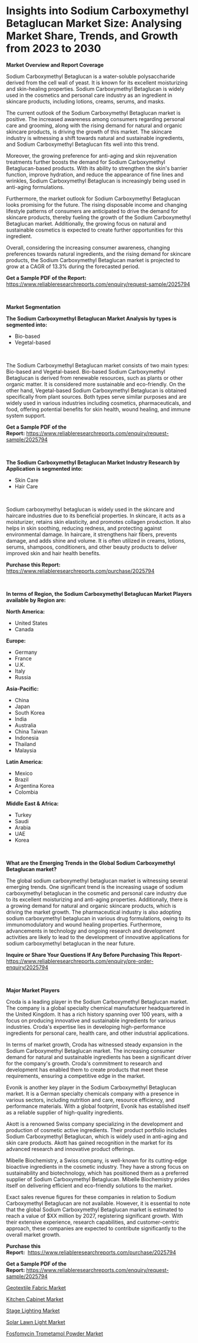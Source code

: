 <p><h1>Insights into Sodium Carboxymethyl Betaglucan Market Size: Analysing Market Share, Trends, and Growth from 2023 to 2030</h1></p><p><strong>Market Overview and Report Coverage</strong></p>
<p><p>Sodium Carboxymethyl Betaglucan is a water-soluble polysaccharide derived from the cell wall of yeast. It is known for its excellent moisturizing and skin-healing properties. Sodium Carboxymethyl Betaglucan is widely used in the cosmetics and personal care industry as an ingredient in skincare products, including lotions, creams, serums, and masks.</p><p>The current outlook of the Sodium Carboxymethyl Betaglucan market is positive. The increased awareness among consumers regarding personal care and grooming, along with the rising demand for natural and organic skincare products, is driving the growth of this market. The skincare industry is witnessing a shift towards natural and sustainable ingredients, and Sodium Carboxymethyl Betaglucan fits well into this trend.</p><p>Moreover, the growing preference for anti-aging and skin rejuvenation treatments further boosts the demand for Sodium Carboxymethyl Betaglucan-based products. With its ability to strengthen the skin's barrier function, improve hydration, and reduce the appearance of fine lines and wrinkles, Sodium Carboxymethyl Betaglucan is increasingly being used in anti-aging formulations.</p><p>Furthermore, the market outlook for Sodium Carboxymethyl Betaglucan looks promising for the future. The rising disposable income and changing lifestyle patterns of consumers are anticipated to drive the demand for skincare products, thereby fueling the growth of the Sodium Carboxymethyl Betaglucan market. Additionally, the growing focus on natural and sustainable cosmetics is expected to create further opportunities for this ingredient.</p><p>Overall, considering the increasing consumer awareness, changing preferences towards natural ingredients, and the rising demand for skincare products, the Sodium Carboxymethyl Betaglucan market is projected to grow at a CAGR of 13.3% during the forecasted period.</p></p>
<p><strong>Get a Sample PDF of the Report:</strong> <a href="https://www.reliableresearchreports.com/enquiry/request-sample/2025794">https://www.reliableresearchreports.com/enquiry/request-sample/2025794</a></p>
<p>&nbsp;</p>
<p><strong>Market Segmentation</strong></p>
<p><strong>The Sodium Carboxymethyl Betaglucan Market Analysis by types is segmented into:</strong></p>
<p><ul><li>Bio-based</li><li>Vegetal-based</li></ul></p>
<p>&nbsp;</p>
<p><p>The Sodium Carboxymethyl Betaglucan market consists of two main types: Bio-based and Vegetal-based. Bio-based Sodium Carboxymethyl Betaglucan is derived from renewable resources, such as plants or other organic matter. It is considered more sustainable and eco-friendly. On the other hand, Vegetal-based Sodium Carboxymethyl Betaglucan is obtained specifically from plant sources. Both types serve similar purposes and are widely used in various industries including cosmetics, pharmaceuticals, and food, offering potential benefits for skin health, wound healing, and immune system support.</p></p>
<p><strong>Get a Sample PDF of the Report:</strong>&nbsp;<a href="https://www.reliableresearchreports.com/enquiry/request-sample/2025794">https://www.reliableresearchreports.com/enquiry/request-sample/2025794</a></p>
<p>&nbsp;</p>
<p><strong>The Sodium Carboxymethyl Betaglucan Market Industry Research by Application is segmented into:</strong></p>
<p><ul><li>Skin Care</li><li>Hair Care</li></ul></p>
<p>&nbsp;</p>
<p><p>Sodium carboxymethyl betaglucan is widely used in the skincare and haircare industries due to its beneficial properties. In skincare, it acts as a moisturizer, retains skin elasticity, and promotes collagen production. It also helps in skin soothing, reducing redness, and protecting against environmental damage. In haircare, it strengthens hair fibers, prevents damage, and adds shine and volume. It is often utilized in creams, lotions, serums, shampoos, conditioners, and other beauty products to deliver improved skin and hair health benefits.</p></p>
<p><strong>Purchase this Report:</strong>&nbsp; <a href="https://www.reliableresearchreports.com/purchase/2025794">https://www.reliableresearchreports.com/purchase/2025794</a></p>
<p>&nbsp;</p>
<p><strong>In terms of Region, the Sodium Carboxymethyl Betaglucan Market Players available by Region are:</strong></p>
<p>
    <p> <strong> North America: </strong>
        <ul>
            <li>United States</li>
            <li>Canada</li>
        </ul>
        </p> 
    <p> <strong> Europe: </strong>
        <ul>
            <li>Germany</li>
            <li>France</li>
            <li>U.K.</li>
            <li>Italy</li>
            <li>Russia</li>
        </ul>
        </p> 
    <p> <strong> Asia-Pacific: </strong>
        <ul>
            <li>China</li>
            <li>Japan</li>
            <li>South Korea</li>
            <li>India</li>
            <li>Australia</li>
            <li>China Taiwan</li>
            <li>Indonesia</li>
            <li>Thailand</li>
            <li>Malaysia</li>
        </ul>
        </p> 
    <p> <strong> Latin America: </strong>
        <ul>
            <li>Mexico</li>
            <li>Brazil</li>
            <li>Argentina Korea</li>
            <li>Colombia</li>
        </ul>
        </p> 
    <p> <strong> Middle East & Africa: </strong>
        <ul>
            <li>Turkey</li>
            <li>Saudi</li>
            <li>Arabia</li>
            <li>UAE</li>
            <li>Korea</li>
        </ul>
    </p>
    </p>
<p>&nbsp;</p>
<p><strong>What are the Emerging Trends in the Global Sodium Carboxymethyl Betaglucan market?</strong></p>
<p><p>The global sodium carboxymethyl betaglucan market is witnessing several emerging trends. One significant trend is the increasing usage of sodium carboxymethyl betaglucan in the cosmetic and personal care industry due to its excellent moisturizing and anti-aging properties. Additionally, there is a growing demand for natural and organic skincare products, which is driving the market growth. The pharmaceutical industry is also adopting sodium carboxymethyl betaglucan in various drug formulations, owing to its immunomodulatory and wound healing properties. Furthermore, advancements in technology and ongoing research and development activities are likely to lead to the development of innovative applications for sodium carboxymethyl betaglucan in the near future.</p></p>
<p><strong>Inquire or Share Your Questions If Any Before Purchasing This Report</strong>- <a href="https://www.reliableresearchreports.com/enquiry/pre-order-enquiry/2025794">https://www.reliableresearchreports.com/enquiry/pre-order-enquiry/2025794</a></p>
<p>&nbsp;</p>
<p><strong>Major Market Players</strong></p>
<p><p>Croda is a leading player in the Sodium Carboxymethyl Betaglucan market. The company is a global specialty chemical manufacturer headquartered in the United Kingdom. It has a rich history spanning over 100 years, with a focus on producing innovative and sustainable ingredients for various industries. Croda's expertise lies in developing high-performance ingredients for personal care, health care, and other industrial applications.</p><p>In terms of market growth, Croda has witnessed steady expansion in the Sodium Carboxymethyl Betaglucan market. The increasing consumer demand for natural and sustainable ingredients has been a significant driver for the company's growth. Croda's commitment to research and development has enabled them to create products that meet these requirements, ensuring a competitive edge in the market.</p><p>Evonik is another key player in the Sodium Carboxymethyl Betaglucan market. It is a German specialty chemicals company with a presence in various sectors, including nutrition and care, resource efficiency, and performance materials. With a global footprint, Evonik has established itself as a reliable supplier of high-quality ingredients.</p><p>Akott is a renowned Swiss company specializing in the development and production of cosmetic active ingredients. Their product portfolio includes Sodium Carboxymethyl Betaglucan, which is widely used in anti-aging and skin care products. Akott has gained recognition in the market for its advanced research and innovative product offerings.</p><p>Mibelle Biochemistry, a Swiss company, is well-known for its cutting-edge bioactive ingredients in the cosmetic industry. They have a strong focus on sustainability and biotechnology, which has positioned them as a preferred supplier of Sodium Carboxymethyl Betaglucan. Mibelle Biochemistry prides itself on delivering efficient and eco-friendly solutions to the market.</p><p>Exact sales revenue figures for these companies in relation to Sodium Carboxymethyl Betaglucan are not available. However, it is essential to note that the global Sodium Carboxymethyl Betaglucan market is estimated to reach a value of $XX million by 2027, registering significant growth. With their extensive experience, research capabilities, and customer-centric approach, these companies are expected to contribute significantly to the overall market growth.</p></p>
<p><strong>Purchase this Report:</strong>&nbsp;&nbsp;<a href="https://www.reliableresearchreports.com/purchase/2025794">https://www.reliableresearchreports.com/purchase/2025794</a></p>
<p></p>
<p><strong>Get a Sample PDF of the Report:</strong>&nbsp;<a href="https://www.reliableresearchreports.com/enquiry/request-sample/2025794">https://www.reliableresearchreports.com/enquiry/request-sample/2025794</a></p>
<p><p><a href="https://github.com/rahu1502/Market-Research-Report-List-1/blob/main/geotextile-fabric-market.md">Geotextile Fabric Market</a></p><p><a href="https://medium.com/@santoshh992151/kitchen-cabinet-market-size-reveals-the-best-marketing-channels-in-global-industry-981b2b8f5075">Kitchen Cabinet Market</a></p><p><a href="https://medium.com/@dinafritsch/stage-lighting-market-share-evolution-and-market-growth-trends-2023-2030-f08daab72c81">Stage Lighting Market</a></p><p><a href="https://medium.com/@joanobrien1990/solar-lawn-light-market-size-market-outlook-and-market-forecast-2023-to-2030-c11566e359d3">Solar Lawn Light Market</a></p><p><a href="https://github.com/rahu1501/Market-Research-Report-List-1/blob/main/fosfomycin-trometamol-powder-market.md">Fosfomycin Trometamol Powder Market</a></p></p>